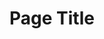 ---
layout: default
title: "Page Title"

# Can use markdown formatting here, but note that headers (#) will mess up the structure, and they will not be styled.
landing_title: "Landing Title"
landing_subtitle: "...a landing subtitle which is kind of long and may fill up too much space, but it won't."

statistics_title: "Statistics"
statistics_year: 2021
statistics_header: "...a long statistics subtitle that keeps on going."
statistics:
  - title: Stat title 1
    subtitle: Stat subtitle 1
  - title: Stat title 2
    subtitle: Stat subtitle 2
  - title: Stat title 3
    subtitle: Stat subtitle 3
  - title: Stat title 4
    subtitle: Stat subtitle 4
  - title: Stat title 5
    subtitle: Stat subtitle 5
    
    
process_title: "Process Title"
process_header: "...in this page you can add steps to show a process or flow."
process_steps:
  - count: 1
    title: Step 1 title
    subtitle: |
      By the way, you can use markdown here.
  - count: 2
    title: Step 2 title
    subtitle: |
      # However, headers like this will not be styled.
  - count: 3
    title: Step 3 title
    subtitle: |
      But **bold** and *italics* will be.
  - count: 4
    title: Step 4 title
    subtitle: |
      You can also add links/images: [click me](https://www.youtube.com/watch?v=dQw4w9WgXcQ).
     
--- 